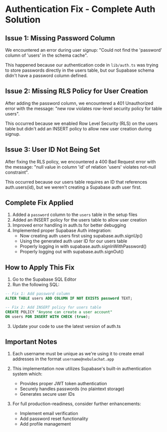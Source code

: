 # Authentication Fix - Complete Auth Solution

## Issue 1: Missing Password Column
We encountered an error during user signup: "Could not find the 'password' column of 'users' in the schema cache". 

This happened because our authentication code in `lib/auth.ts` was trying to store passwords directly in the users table, but our Supabase schema didn't have a password column defined.

## Issue 2: Missing RLS Policy for User Creation
After adding the password column, we encountered a 401 Unauthorized error with the message: "new row violates row-level security policy for table users".

This occurred because we enabled Row Level Security (RLS) on the users table but didn't add an INSERT policy to allow new user creation during signup.

## Issue 3: User ID Not Being Set
After fixing the RLS policy, we encountered a 400 Bad Request error with the message: "null value in column 'id' of relation 'users' violates not-null constraint".

This occurred because our users table requires an ID that references auth.users(id), but we weren't creating a Supabase auth user first.

## Complete Fix Applied
1. Added a `password` column to the `users` table in the setup files
2. Added an INSERT policy for the users table to allow user creation
3. Improved error handling in auth.ts for better debugging
4. Implemented proper Supabase Auth integration:
   - Now creating auth users first using supabase.auth.signUp()
   - Using the generated auth user ID for our users table
   - Properly logging in with supabase.auth.signInWithPassword()
   - Properly logging out with supabase.auth.signOut()

## How to Apply This Fix
1. Go to the Supabase SQL Editor
2. Run the following SQL:
```sql
-- Fix 1: Add password column
ALTER TABLE users ADD COLUMN IF NOT EXISTS password TEXT;

-- Fix 2: Add INSERT policy for users table
CREATE POLICY "Anyone can create a user account" 
ON users FOR INSERT WITH CHECK (true);
```

3. Update your code to use the latest version of auth.ts

## Important Notes
1. Each username must be unique as we're using it to create email addresses in the format `username@nebulachat.app`

2. This implementation now utilizes Supabase's built-in authentication system which:
   - Provides proper JWT token authentication
   - Securely handles passwords (no plaintext storage)
   - Generates secure user IDs

3. For full production-readiness, consider further enhancements:
   - Implement email verification
   - Add password reset functionality
   - Add profile management 
